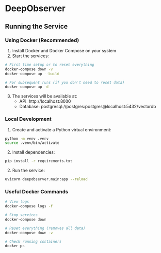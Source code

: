 # DeepObserver
## Running the Service

### Using Docker (Recommended)
1. Install Docker and Docker Compose on your system
2. Start the services:
```bash
# First time setup or to reset everything
docker-compose down -v
docker-compose up --build

# For subsequent runs (if you don't need to reset data)
docker-compose up -d
```

3. The services will be available at:
   - API: http://localhost:8000
   - Database: postgresql://postgres:postgres@localhost:5432/vectordb

### Local Development
1. Create and activate a Python virtual environment:
```bash
python -m venv .venv
source .venv/bin/activate
```

2. Install dependencies:
```bash
pip install -r requirements.txt
```

2. Run the service:
```bash
uvicorn deepobserver.main:app --reload
```

### Useful Docker Commands
```bash
# View logs
docker-compose logs -f

# Stop services
docker-compose down

# Reset everything (removes all data)
docker-compose down -v

# Check running containers
docker ps
```